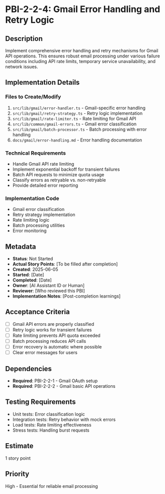 # PBI-2-2-4: Gmail Error Handling and Retry Logic

## Description

Implement comprehensive error handling and retry mechanisms for Gmail API operations. This ensures robust email
processing under various failure conditions including API rate limits, temporary service unavailability, and network
issues.

## Implementation Details

### Files to Create/Modify

1. `src/lib/gmail/error-handler.ts` - Gmail-specific error handling
2. `src/lib/gmail/retry-strategy.ts` - Retry logic implementation
3. `src/lib/gmail/rate-limiter.ts` - Rate limiting for Gmail API
4. `src/lib/common/gmail-errors.ts` - Gmail error classification
5. `src/lib/gmail/batch-processor.ts` - Batch processing with error handling
6. `docs/gmail/error-handling.md` - Error handling documentation

### Technical Requirements

- Handle Gmail API rate limiting
- Implement exponential backoff for transient failures
- Batch API requests to minimize quota usage
- Classify errors as retryable vs. non-retryable
- Provide detailed error reporting

### Implementation Code

- Gmail error classification
- Retry strategy implementation
- Rate limiting logic
- Batch processing utilities
- Error monitoring

## Metadata

- **Status**: Not Started
- **Actual Story Points**: [To be filled after completion]
- **Created**: 2025-06-05
- **Started**: [Date]
- **Completed**: [Date]
- **Owner**: [AI Assistant ID or Human]
- **Reviewer**: [Who reviewed this PBI]
- **Implementation Notes**: [Post-completion learnings]

## Acceptance Criteria

- [ ] Gmail API errors are properly classified
- [ ] Retry logic works for transient failures
- [ ] Rate limiting prevents API quota exceeded
- [ ] Batch processing reduces API calls
- [ ] Error recovery is automatic where possible
- [ ] Clear error messages for users

## Dependencies

- **Required**: PBI-2-2-1 - Gmail OAuth setup
- **Required**: PBI-2-2-2 - Gmail basic API operations

## Testing Requirements

- Unit tests: Error classification logic
- Integration tests: Retry behavior with mock errors
- Load tests: Rate limiting effectiveness
- Stress tests: Handling burst requests

## Estimate

1 story point

## Priority

High - Essential for reliable email processing
